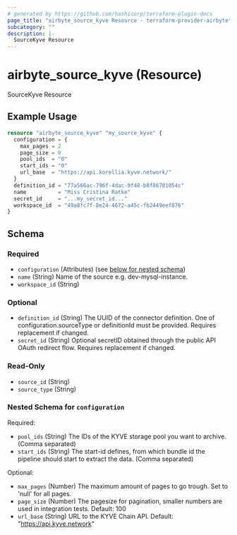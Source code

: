 ```yaml
---
# generated by https://github.com/hashicorp/terraform-plugin-docs
page_title: "airbyte_source_kyve Resource - terraform-provider-airbyte"
subcategory: ""
description: |-
  SourceKyve Resource
---
```


# airbyte_source_kyve (Resource)

SourceKyve Resource

## Example Usage

```terraform
resource "airbyte_source_kyve" "my_source_kyve" {
  configuration = {
    max_pages = 2
    page_size = 0
    pool_ids  = "0"
    start_ids = "0"
    url_base  = "https://api.korellia.kyve.network/"
  }
  definition_id = "77a566ac-796f-4dac-9f48-b8f86701054c"
  name          = "Miss Cristina Ratke"
  secret_id     = "...my_secret_id..."
  workspace_id  = "49a8fc7f-8e24-4672-a45c-fb2449eef876"
}
```

<!-- schema generated by tfplugindocs -->
## Schema

### Required

- `configuration` (Attributes) (see [below for nested schema](#nestedatt--configuration))
- `name` (String) Name of the source e.g. dev-mysql-instance.
- `workspace_id` (String)

### Optional

- `definition_id` (String) The UUID of the connector definition. One of configuration.sourceType or definitionId must be provided. Requires replacement if changed.
- `secret_id` (String) Optional secretID obtained through the public API OAuth redirect flow. Requires replacement if changed.

### Read-Only

- `source_id` (String)
- `source_type` (String)

<a id="nestedatt--configuration"></a>
### Nested Schema for `configuration`

Required:

- `pool_ids` (String) The IDs of the KYVE storage pool you want to archive. (Comma separated)
- `start_ids` (String) The start-id defines, from which bundle id the pipeline should start to extract the data. (Comma separated)

Optional:

- `max_pages` (Number) The maximum amount of pages to go trough. Set to 'null' for all pages.
- `page_size` (Number) The pagesize for pagination, smaller numbers are used in integration tests. Default: 100
- `url_base` (String) URL to the KYVE Chain API. Default: "https://api.kyve.network"


